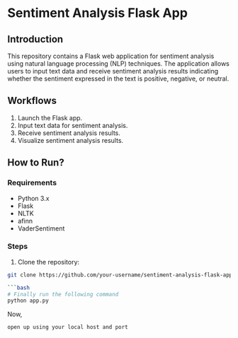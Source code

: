 # Sentiment Analysis Flask App

## Introduction

This repository contains a Flask web application for sentiment analysis using natural language processing (NLP) techniques. The application allows users to input text data and receive sentiment analysis results indicating whether the sentiment expressed in the text is positive, negative, or neutral.

## Workflows

1. Launch the Flask app.
2. Input text data for sentiment analysis.
3. Receive sentiment analysis results.
4. Visualize sentiment analysis results.

## How to Run?

### Requirements
- Python 3.x
- Flask
- NLTK
- afinn
- VaderSentiment

### Steps
1. Clone the repository:
```bash
git clone https://github.com/your-username/sentiment-analysis-flask-app.git

```bash
# Finally run the following command
python app.py
```

Now,
```bash
open up using your local host and port
```

